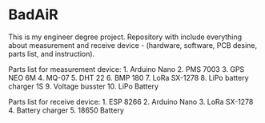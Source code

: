 # BadAiR
This is my engineer degree project. Repository with include everything about measurement and receive device - (hardware, software, PCB desine, parts list, and instruction).

Parts list for measurement device:
    1. Arduino Nano
    2. PMS 7003
    3. GPS NEO 6M
    4. MQ-07
    5. DHT 22
    6. BMP 180
    7. LoRa SX-1278
    8. LiPo battery charger 1S
    9. Voltage busster
    10. LiPo Battery

Parts list for receive device:
    1. ESP 8266
    2. Arduino Nano
    3. LoRa SX-1278
    4. Battery charger
    5. 18650 Battery
